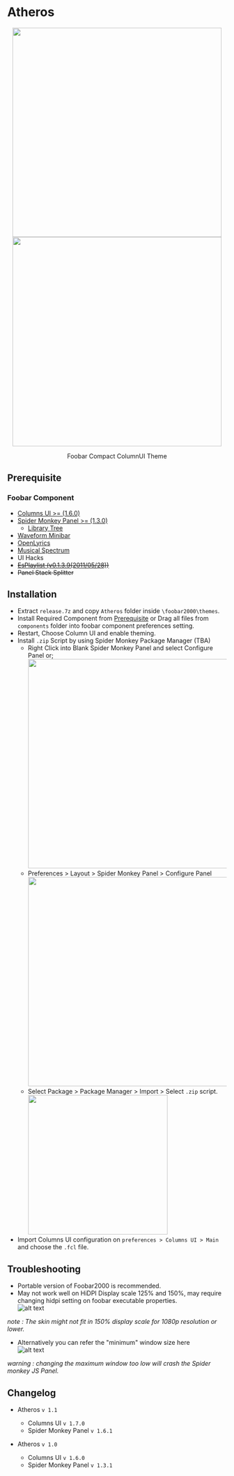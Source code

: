 # Atheros  
<p align="center">
<img src="https://user-images.githubusercontent.com/29189359/173229414-33e5bf10-d047-43c5-afa6-99d2b681f0b5.png" width="480">
<img src="https://user-images.githubusercontent.com/29189359/173229700-826c8d8a-9f00-4e71-9963-e3f7c064e9a3.png" width="480">
</p>

<p align=center> Foobar Compact ColumnUI Theme </p>

## Prerequisite

### Foobar Component  

- [Columns UI >= (1.6.0)](https://github.com/reupen/columns_ui "foo_ui_columns")
- [Spider Monkey Panel >= (1.3.0)](https://github.com/TheQwertiest/foo_spider_monkey_panel "foo_spider_monkey_panel")
  - [Library Tree](https://github.com/Wil-B/Library-Tree)
- [Waveform Minibar](https://wiki.hydrogenaud.io/index.php?title=Foobar2000:Components/Waveform_Minibar_(mod)_(foo_wave_minibar_mod) "foo_wave_minibar_mod")
- [OpenLyrics](https://github.com/jacquesh/foo_openlyrics)
- [Musical Spectrum](https://wiki.hydrogenaud.io/index.php?title=Foobar2000:Components/Musical_Spectrum_(foo_musical_spectrum))
- UI Hacks
- ~~[EsPlaylist (v0.1.3.9(2011/05/28))](http://foo2k.chottu.net/ "outdated")~~
- ~~Panel Stack Splitter~~

## Installation  

- Extract ``release.7z`` and copy ``Atheros`` folder inside ``\foobar2000\themes``.
- Install Required Component from [Prerequisite](https://github.com/koushiroue/atheros#prerequisite) or Drag all files from ``components`` folder into foobar component preferences setting.
- Restart, Choose Column UI and enable theming.  
- Install `.zip` Script by using Spider Monkey Package Manager (TBA)
  - Right Click into Blank Spider Monkey Panel and select Configure Panel or;
    <img src="../main/etc/script.png" width="480">
  - Preferences > Layout > Spider Monkey Panel > Configure Panel  
    <img src="../main/etc/SMP.png" width="480">  
  - Select Package > Package Manager > Import > Select `.zip` script.
    <img src="../main/etc/SMP-packman.png" width="320">
- Import Columns UI configuration on ``preferences > Columns UI > Main`` and choose the ``.fcl`` file.  

## Troubleshooting  

- Portable version of Foobar2000 is recommended.
- May not work well on HiDPI Display scale 125% and 150%, may require changing hidpi setting on foobar executable properties.  
![alt text](../main/etc/hidpi.png "Foobar.exe Properties > Compatibility > Change HiDPI Settings")  

*note : The skin might not fit in 150% display scale for 1080p resolution or lower.*  

- Alternatively you can refer the "minimum" window size here  
![alt text](../main/etc/window.png "Preference > Display > Main Window (UI Hacks)")

*warning : changing the maximum window too low will crash the Spider monkey JS Panel.*

## Changelog

- Atheros `v 1.1`
  - Columns UI `v 1.7.0`  
  - Spider Monkey Panel `v 1.6.1`  

- Atheros `v 1.0`  
  - Columns UI `v 1.6.0`
  - Spider Monkey Panel `v 1.3.1`

